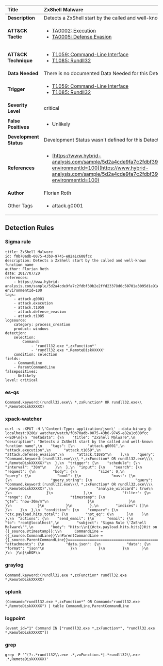 | Title                    | ZxShell Malware       |
|:-------------------------|:------------------|
| **Description**          | Detects a ZxShell start by the called and well-known function name |
| **ATT&amp;CK Tactic**    |  <ul><li>[TA0002: Execution](https://attack.mitre.org/tactics/TA0002)</li><li>[TA0005: Defense Evasion](https://attack.mitre.org/tactics/TA0005)</li></ul>  |
| **ATT&amp;CK Technique** | <ul><li>[T1059: Command-Line Interface](https://attack.mitre.org/techniques/T1059)</li><li>[T1085: Rundll32](https://attack.mitre.org/techniques/T1085)</li></ul>  |
| **Data Needed**          |  There is no documented Data Needed for this Detection Rule yet  |
| **Trigger**              | <ul><li>[T1059: Command-Line Interface](../Triggers/T1059.md)</li><li>[T1085: Rundll32](../Triggers/T1085.md)</li></ul>  |
| **Severity Level**       | critical |
| **False Positives**      | <ul><li>Unlikely</li></ul>  |
| **Development Status**   |  Development Status wasn't defined for this Detection Rule yet  |
| **References**           | <ul><li>[https://www.hybrid-analysis.com/sample/5d2a4cde9fa7c2fdbf39b2e2ffd23378d0c50701a3095d1e91e3cf922d7b0b16?environmentId=100](https://www.hybrid-analysis.com/sample/5d2a4cde9fa7c2fdbf39b2e2ffd23378d0c50701a3095d1e91e3cf922d7b0b16?environmentId=100)</li></ul>  |
| **Author**               | Florian Roth |
| Other Tags           | <ul><li>attack.g0001</li></ul> | 

## Detection Rules

### Sigma rule

```
title: ZxShell Malware
id: f0b70adb-0075-43b0-9745-e82a1c608fcc
description: Detects a ZxShell start by the called and well-known function name
author: Florian Roth
date: 2017/07/20
references:
    - https://www.hybrid-analysis.com/sample/5d2a4cde9fa7c2fdbf39b2e2ffd23378d0c50701a3095d1e91e3cf922d7b0b16?environmentId=100
tags:
    - attack.g0001
    - attack.execution
    - attack.t1059
    - attack.defense_evasion
    - attack.t1085
logsource:
    category: process_creation
    product: windows
detection:
    selection:
        Command:
            - 'rundll32.exe *,zxFunction*'
            - 'rundll32.exe *,RemoteDiskXXXXX'
    condition: selection
fields:
    - CommandLine
    - ParentCommandLine
falsepositives:
    - Unlikely
level: critical

```





### es-qs
    
```
Command.keyword:(rundll32.exe\\ *,zxFunction* OR rundll32.exe\\ *,RemoteDiskXXXXX)
```


### xpack-watcher
    
```
curl -s -XPUT -H \'Content-Type: application/json\' --data-binary @- localhost:9200/_watcher/watch/f0b70adb-0075-43b0-9745-e82a1c608fcc <<EOF\n{\n  "metadata": {\n    "title": "ZxShell Malware",\n    "description": "Detects a ZxShell start by the called and well-known function name",\n    "tags": [\n      "attack.g0001",\n      "attack.execution",\n      "attack.t1059",\n      "attack.defense_evasion",\n      "attack.t1085"\n    ],\n    "query": "Command.keyword:(rundll32.exe\\\\ *,zxFunction* OR rundll32.exe\\\\ *,RemoteDiskXXXXX)"\n  },\n  "trigger": {\n    "schedule": {\n      "interval": "30m"\n    }\n  },\n  "input": {\n    "search": {\n      "request": {\n        "body": {\n          "size": 0,\n          "query": {\n            "bool": {\n              "must": [\n                {\n                  "query_string": {\n                    "query": "Command.keyword:(rundll32.exe\\\\ *,zxFunction* OR rundll32.exe\\\\ *,RemoteDiskXXXXX)",\n                    "analyze_wildcard": true\n                  }\n                }\n              ],\n              "filter": {\n                "range": {\n                  "timestamp": {\n                    "gte": "now-30m/m"\n                  }\n                }\n              }\n            }\n          }\n        },\n        "indices": []\n      }\n    }\n  },\n  "condition": {\n    "compare": {\n      "ctx.payload.hits.total": {\n        "not_eq": 0\n      }\n    }\n  },\n  "actions": {\n    "send_email": {\n      "email": {\n        "to": "root@localhost",\n        "subject": "Sigma Rule \'ZxShell Malware\'",\n        "body": "Hits:\\n{{#ctx.payload.hits.hits}}Hit on {{_source.@timestamp}}:\\n      CommandLine = {{_source.CommandLine}}\\nParentCommandLine = {{_source.ParentCommandLine}}================================================================================\\n{{/ctx.payload.hits.hits}}",\n        "attachments": {\n          "data.json": {\n            "data": {\n              "format": "json"\n            }\n          }\n        }\n      }\n    }\n  }\n}\nEOF\n
```


### graylog
    
```
Command.keyword:(rundll32.exe *,zxFunction* rundll32.exe *,RemoteDiskXXXXX)
```


### splunk
    
```
(Command="rundll32.exe *,zxFunction*" OR Command="rundll32.exe *,RemoteDiskXXXXX") | table CommandLine,ParentCommandLine
```


### logpoint
    
```
(event_id="1" Command IN ["rundll32.exe *,zxFunction*", "rundll32.exe *,RemoteDiskXXXXX"])
```


### grep
    
```
grep -P '^(?:.*rundll32\\.exe .*,zxFunction.*|.*rundll32\\.exe .*,RemoteDiskXXXXX)'
```



